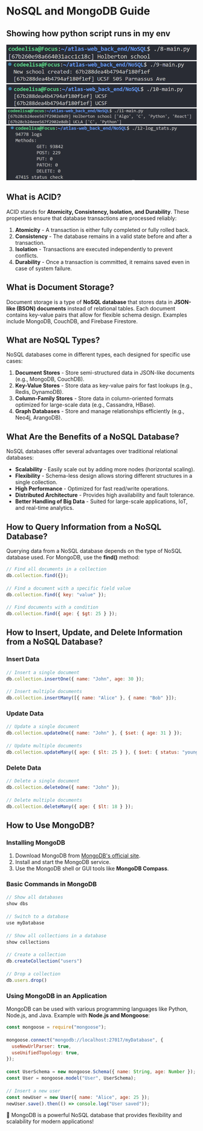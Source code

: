 # NoSQL and MongoDB Guide

## Showing how python script runs in my env

![Alt text](8-run.png)
![Alt text](9-run.png)
![Alt text](10-run.png)
![Alt text](11-run.png)
![Alt text](12-run.png)

## What is ACID?

ACID stands for **Atomicity, Consistency, Isolation, and Durability**. These properties ensure that database transactions are processed reliably:

1. **Atomicity** - A transaction is either fully completed or fully rolled back.
2. **Consistency** - The database remains in a valid state before and after a transaction.
3. **Isolation** - Transactions are executed independently to prevent conflicts.
4. **Durability** - Once a transaction is committed, it remains saved even in case of system failure.

## What is Document Storage?

Document storage is a type of **NoSQL database** that stores data in **JSON-like (BSON) documents** instead of relational tables. Each document contains key-value pairs that allow for flexible schema design. Examples include MongoDB, CouchDB, and Firebase Firestore.

## What are NoSQL Types?

NoSQL databases come in different types, each designed for specific use cases:

1. **Document Stores** - Store semi-structured data in JSON-like documents (e.g., MongoDB, CouchDB).
2. **Key-Value Stores** - Store data as key-value pairs for fast lookups (e.g., Redis, DynamoDB).
3. **Column-Family Stores** - Store data in column-oriented formats optimized for large-scale data (e.g., Cassandra, HBase).
4. **Graph Databases** - Store and manage relationships efficiently (e.g., Neo4j, ArangoDB).

## What Are the Benefits of a NoSQL Database?

NoSQL databases offer several advantages over traditional relational databases:

- **Scalability** - Easily scale out by adding more nodes (horizontal scaling).
- **Flexibility** - Schema-less design allows storing different structures in a single collection.
- **High Performance** - Optimized for fast read/write operations.
- **Distributed Architecture** - Provides high availability and fault tolerance.
- **Better Handling of Big Data** - Suited for large-scale applications, IoT, and real-time analytics.

## How to Query Information from a NoSQL Database?

Querying data from a NoSQL database depends on the type of NoSQL database used. For MongoDB, use the **find()** method:

```javascript
// Find all documents in a collection
db.collection.find({});

// Find a document with a specific field value
db.collection.find({ key: "value" });

// Find documents with a condition
db.collection.find({ age: { $gt: 25 } });
```

## How to Insert, Update, and Delete Information from a NoSQL Database?

### **Insert Data**

```javascript
// Insert a single document
db.collection.insertOne({ name: "John", age: 30 });

// Insert multiple documents
db.collection.insertMany([{ name: "Alice" }, { name: "Bob" }]);
```

### **Update Data**

```javascript
// Update a single document
db.collection.updateOne({ name: "John" }, { $set: { age: 31 } });

// Update multiple documents
db.collection.updateMany({ age: { $lt: 25 } }, { $set: { status: "young" } });
```

### **Delete Data**

```javascript
// Delete a single document
db.collection.deleteOne({ name: "John" });

// Delete multiple documents
db.collection.deleteMany({ age: { $lt: 18 } });
```

## How to Use MongoDB?

### **Installing MongoDB**

1. Download MongoDB from [MongoDB's official site](https://www.mongodb.com/try/download/community).
2. Install and start the MongoDB service.
3. Use the MongoDB shell or GUI tools like **MongoDB Compass**.

### **Basic Commands in MongoDB**

```javascript
// Show all databases
show dbs

// Switch to a database
use myDatabase

// Show all collections in a database
show collections

// Create a collection
db.createCollection("users")

// Drop a collection
db.users.drop()
```

### **Using MongoDB in an Application**

MongoDB can be used with various programming languages like Python, Node.js, and Java. Example with **Node.js and Mongoose**:

```javascript
const mongoose = require("mongoose");

mongoose.connect("mongodb://localhost:27017/myDatabase", {
  useNewUrlParser: true,
  useUnifiedTopology: true,
});

const UserSchema = new mongoose.Schema({ name: String, age: Number });
const User = mongoose.model("User", UserSchema);

// Insert a new user
const newUser = new User({ name: "Alice", age: 25 });
newUser.save().then(() => console.log("User saved"));
```

🚀 MongoDB is a powerful NoSQL database that provides flexibility and scalability for modern applications!
